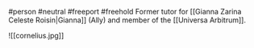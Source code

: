 #person #neutral #freeport #freehold
Former tutor for [[Gianna Zarina Celeste Roisin|Gianna]] (Ally) and member of the [[Universa Arbitrum]].

![[cornelius.jpg]]